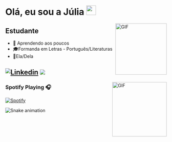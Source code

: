 # Olá, eu sou a Júlia <img width="30px" src=https://giphy.com/stickers/QWvra259h4LCvdJnxP />

<img align="right" alt="GIF" height="160px" src=https://i.picasion.com/pic91/8a1390f544936cd885a0ebbe969bc54b.gif />

## Estudante

- 🌱 Aprendendo aos poucos
- 🎓Formanda em Letras - Português/Literaturas
- 🦄Ela/Dela

[![Linkedin](https://img.shields.io/badge/Linkedin-0077B5?style=for-the-badge&logo=linkedin&logoColor=white)](https://www.linkedin.com/in/julia-ramos-908/)
 <a href= "https://www.instagram.com/jujubstr/" target="_blank"><img src="https://img.shields.io/badge/-Instagram-%23E4405F?style=for-the-badge&logo=instagram&logoColor=white" target="_blank"></a>
---

<img align="right" alt="GIF" height="170px" src="https://media.giphy.com/media/J5B1Y8QZnzXXbLQIBu/giphy.gif" />

### Spotify Playing 🎧

[![Spotify](https://novatorem-kyzbk7wxl-bardiesel.vercel.app/api/spotify)](https://open.spotify.com/user/31doy22mvycwt43tx6ajtqe7tdtu)

  
  ![Snake animation](https://github.com/JuliaRamos01/JuliaRamos/blob/output/github-contribution-grid-snake.svg)
 

